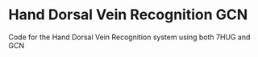 # Hand Dorsal Vein Recognition GCN
Code for the Hand Dorsal Vein Recognition system
 using both 7HUG and GCN
